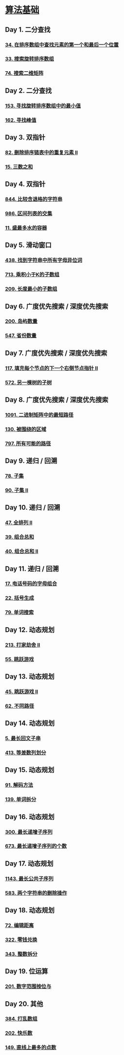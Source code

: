 # [算法基础](https://leetcode-cn.com/study-plan/algorithms/?progress=pyplnpj)

## Day 1. 二分查找

### [34. 在排序数组中查找元素的第一个和最后一个位置](https://leetcode-cn.com/problems/find-first-and-last-position-of-element-in-sorted-array/)

### [33. 搜索旋转排序数组](https://leetcode-cn.com/problems/search-in-rotated-sorted-array/)

###  [74. 搜索二维矩阵](https://leetcode-cn.com/problems/search-a-2d-matrix/) 



## Day 2. 二分查找

###  [153. 寻找旋转排序数组中的最小值](https://leetcode-cn.com/problems/find-minimum-in-rotated-sorted-array/) 

###  [162. 寻找峰值](https://leetcode-cn.com/problems/find-peak-element/) 



## Day 3. 双指针

###  [82. 删除排序链表中的重复元素 II](https://leetcode-cn.com/problems/remove-duplicates-from-sorted-list-ii/) 

###  [15. 三数之和](https://leetcode-cn.com/problems/3sum/) 



## Day 4. 双指针

###  [844. 比较含退格的字符串](https://leetcode-cn.com/problems/backspace-string-compare/) 

###  [986. 区间列表的交集](https://leetcode-cn.com/problems/interval-list-intersections/) 

###  [11. 盛最多水的容器](https://leetcode-cn.com/problems/container-with-most-water/) 



## Day 5. 滑动窗口

###  [438. 找到字符串中所有字母异位词](https://leetcode-cn.com/problems/find-all-anagrams-in-a-string/) 

###  [713. 乘积小于K的子数组](https://leetcode-cn.com/problems/subarray-product-less-than-k/) 

###  [209. 长度最小的子数组](https://leetcode-cn.com/problems/minimum-size-subarray-sum/) 

## Day 6. 广度优先搜索 / 深度优先搜索

###  [200. 岛屿数量](https://leetcode-cn.com/problems/number-of-islands/) 

###  [547. 省份数量](https://leetcode-cn.com/problems/number-of-provinces/) 



## Day 7. 广度优先搜索 / 深度优先搜索

### [117. 填充每个节点的下一个右侧节点指针 II](https://leetcode-cn.com/problems/populating-next-right-pointers-in-each-node-ii/)

###  [572. 另一棵树的子树](https://leetcode-cn.com/problems/subtree-of-another-tree/) 

## Day 8. 广度优先搜索 / 深度优先搜索

###  [1091. 二进制矩阵中的最短路径](https://leetcode-cn.com/problems/shortest-path-in-binary-matrix/) 

###  [130. 被围绕的区域](https://leetcode-cn.com/problems/surrounded-regions/) 

###  [797. 所有可能的路径](https://leetcode-cn.com/problems/all-paths-from-source-to-target/) 



## Day 9. 递归 / 回溯

###  [78. 子集](https://leetcode-cn.com/problems/subsets/) 

###  [90. 子集 II](https://leetcode-cn.com/problems/subsets-ii/) 

## Day 10. 递归 / 回溯

### [47. 全排列 II](https://leetcode-cn.com/problems/permutations-ii/) 

###  [39. 组合总和](https://leetcode-cn.com/problems/combination-sum/) 

###  [40. 组合总和 II](https://leetcode-cn.com/problems/combination-sum-ii/) 



## Day 11. 递归 / 回溯

###  [17. 电话号码的字母组合](https://leetcode-cn.com/problems/letter-combinations-of-a-phone-number/) 

###  [22. 括号生成](https://leetcode-cn.com/problems/generate-parentheses/) 

###  [79. 单词搜索](https://leetcode-cn.com/problems/word-search/) 



## Day 12. 动态规划 

###  [213. 打家劫舍 II](https://leetcode-cn.com/problems/house-robber-ii/) 

###  [55. 跳跃游戏](https://leetcode-cn.com/problems/jump-game/) 



## Day 13. 动态规划

###  [45. 跳跃游戏 II](https://leetcode-cn.com/problems/jump-game-ii/) 

###  [62. 不同路径](https://leetcode-cn.com/problems/unique-paths/) 



## Day 14. 动态规划

###  [5. 最长回文子串](https://leetcode-cn.com/problems/longest-palindromic-substring/) 

###  [413. 等差数列划分](https://leetcode-cn.com/problems/arithmetic-slices/) 



## Day 15. 动态规划

###  [91. 解码方法](https://leetcode-cn.com/problems/decode-ways/) 

###  [139. 单词拆分](https://leetcode-cn.com/problems/word-break/) 



## Day 16. 动态规划

###  [300. 最长递增子序列](https://leetcode-cn.com/problems/longest-increasing-subsequence/) 

###  [673. 最长递增子序列的个数](https://leetcode-cn.com/problems/number-of-longest-increasing-subsequence/) 



## Day 17. 动态规划

###  [1143. 最长公共子序列](https://leetcode-cn.com/problems/longest-common-subsequence/) 

###  [583. 两个字符串的删除操作](https://leetcode-cn.com/problems/delete-operation-for-two-strings/) 



## Day 18. 动态规划

###  [72. 编辑距离](https://leetcode-cn.com/problems/edit-distance/) 

###  [322. 零钱兑换](https://leetcode-cn.com/problems/coin-change/) 

###  [343. 整数拆分](https://leetcode-cn.com/problems/integer-break/) 



## Day 19. 位运算

###  [201. 数字范围按位与](https://leetcode-cn.com/problems/bitwise-and-of-numbers-range/) 



## Day 20. 其他 

###  [384. 打乱数组](https://leetcode-cn.com/problems/shuffle-an-array/) 

###  [202. 快乐数](https://leetcode-cn.com/problems/happy-number/) 

###  [149. 直线上最多的点数](https://leetcode-cn.com/problems/max-points-on-a-line/) 

